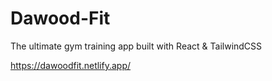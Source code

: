 # Dawood-Fit

The ultimate gym training app built with React & TailwindCSS

https://dawoodfit.netlify.app/
